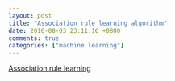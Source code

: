 ```yaml
---
layout: post
title: "Association rule learning algorithm"
date: 2016-08-03 23:11:16 +0800
comments: true
categories: ["machine learning"]
---
```


<!-- more -->



[Association rule learning]

[Association rule learning]:https://en.wikipedia.org/wiki/Association_rule_learning
